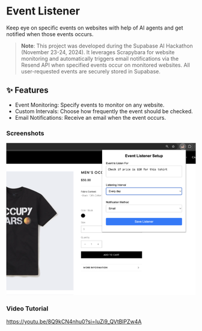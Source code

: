 
# Event Listener 

Keep eye on specific events on websites with help of AI agents and get notified when those events occurs.

> **Note**: This project was developed during the Supabase AI Hackathon (November 23-24, 2024). It leverages Scrapybara for website monitoring and automatically triggers email notifications via the Resend API when specified events occur on monitored websites. All user-requested events are securely stored in Supabase.

## ✨ Features
- Event Monitoring: Specify events to monitor on any website.
- Custom Intervals: Choose how frequently the event should be checked.
- Email Notifications: Receive an email when the event occurs.


### Screenshots
![Chrome Extension](stuff/screenshot_event_listener.png)

### Video Tutorial
https://youtu.be/8Q9kCN4nhu0?si=IuZi9_QVtBlPZw4A


